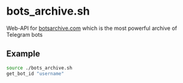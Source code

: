 # bots_archive.sh
Web-API for [botsarchive.com](https://botsarchive.com) which is the most powerful archive of Telegram bots

## Example
```bash
source ./bots_archive.sh
get_bot_id "username"
```
